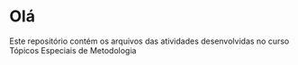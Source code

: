 # Olá
Este repositório contém os arquivos das atividades desenvolvidas no curso Tópicos Especiais de Metodologia
